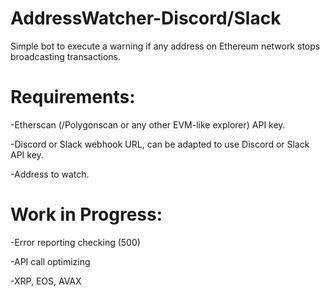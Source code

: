 # AddressWatcher-Discord/Slack
Simple bot to execute a warning if any address on Ethereum network stops broadcasting transactions.

# Requirements:
-Etherscan (/Polygonscan or any other EVM-like explorer) API key.

-Discord or Slack webhook URL, can be adapted to use Discord or Slack API key.

-Address to watch.

# Work in Progress:
-Error reporting checking (500)

-API call optimizing

-XRP, EOS, AVAX
